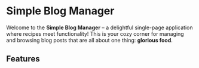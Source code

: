 # Simple Blog Manager
Welcome to the **Simple Blog Manager** – a delightful single-page application where recipes meet functionality! This is your cozy corner for managing and browsing blog posts that are all about one thing: **glorious food**.

## Features
